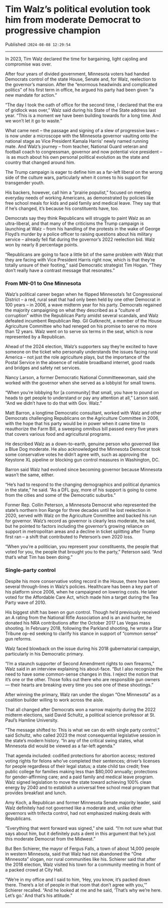 # Tim Walz’s political evolution took him from moderate Democrat to progressive champion

Published :`2024-08-08 12:29:54`

---

In 2023, Tim Walz declared the time for bargaining, light cajoling and compromise was over.

After four years of divided government, Minnesota voters had handed Democrats control of the state House, Senate and, for Walz, reelection to the governor’s mansion. After the “enormous headwinds and complicated politics” of his first term in office, he argued his party had been given “a new mandate for action.”

“The day I took the oath of office for the second time, I declared that the era of gridlock was over,” Walz said during his State of the State address last year. “This is a moment we have been building towards for a long time. And we won’t let it go to waste.”

What came next – the passage and signing of a slew of progressive laws – is now under a microscope with the Minnesota governor vaulting onto the national stage as Vice President Kamala Harris’ newly named running mate. And Walz’s journey – from teacher, National Guard veteran and football coach to congressman, governor and now potential vice president – is as much about his own personal political evolution as the state and country that changed around him.

The Trump campaign is eager to define him as a far-left liberal on the wrong side of the culture wars, particularly when it comes to his support for transgender youth.

His backers, however, call him a “prairie populist,” focused on meeting everyday needs of working Americans, as demonstrated by policies like free school meals for kids and paid family and medical leave. They say that if he’s changed, it’s because his constituents have, too.

Democrats say they think Republicans will struggle to paint Walz as an ultra-liberal, and that many of the criticisms the Trump campaign is launching at Walz – from his handling of the protests in the wake of George Floyd’s murder by a police officer to raising questions about his military service – already fell flat during the governor’s 2022 reelection bid. Walz won by nearly 8 percentage points.

“Republicans are going to face a little bit of the same problem with Walz that they are facing with Vice President Harris right now, which is that they’re totally unsure of their footing,” said Democratic strategist Tim Hogan. “They don’t really have a contrast message that resonates.”

### From MN-01 to One Minnesota

Walz’s political career began when he flipped Minnesota’s 1st Congressional District – a red, rural seat that had only been held by one other Democrat in 100 years – in 2006, a wave midterm year for his party. Democrats regained the majority campaigning on what they described as a “culture of corruption” within the Republican Party amidst several scandals, and Walz defeated incumbent Republican Rep. Gil Gutknecht, a member of the House Agriculture Committee who had reneged on his promise to serve no more than 12 years. Walz went on to serve six terms in the seat, which is now represented by a Republican.

Ahead of the 2024 election, Walz’s supporters say they’re excited to have someone on the ticket who personally understands the issues facing rural America – not just the role agriculture plays, but the importance of the Postal Service in the absence of reliable broadband internet, good roads and bridges and safety net services.

Nancy Larson, a former Democratic National Committeewoman, said she worked with the governor when she served as a lobbyist for small towns.

“When you’re lobbying for [a community] that small, you have to pound on heads to get people to understand or pay any attention at all,” Larson said. “And we didn’t have to do that with Gov. Walz.”

Matt Barron, a longtime Democratic consultant, worked with Walz and other Democrats challenging Republicans on the Agriculture Committee in 2006, with the hope that his party would be in power when it came time to reauthorize the Farm Bill, a sweeping omnibus bill passed every five years that covers various food and agricultural programs.

He described Walz as a down-to-earth, genuine person who governed like a Blue Dog moderate. He also acknowledged the Minnesota Democrat took some conservative votes he didn’t agree with, such as approving the Keystone XL pipeline or blocking gun control measures in Washington, DC.

Barron said Walz had evolved since becoming governor because Minnesota wasn’t the same, either.

“He’s had to respond to the changing demographics and political dynamics in the state,” he said. “As a DFL guy, more of his support is going to come from the cities and some of the Democratic suburbs.”

Former Rep. Collin Peterson, a Minnesota Democrat who represented the state’s northern Iron Range for three decades until he lost reelection in 2020, served with Walz on the Agriculture Committee and backed his run for governor. Walz’s record as governor is clearly less moderate, he said, but he pointed to factors including the governor’s growing reliance on support in metropolitan areas and a decline in ticket splitting after Trump first ran – a shift that contributed to Peterson’s own 2020 loss.

“When you’re a politician, you represent your constituents, the people that voted for you, the people that brought you to the party,” Peterson said. “And that’s what Tim has been doing.”

### Single-party control

Despite his more conservative voting record in the House, there have been several through-lines in Walz’s policies. Healthcare has been a key part of his platform since 2006, when he campaigned on lowering costs. He later voted for the Affordable Care Act, which made him a target during the Tea Party wave of 2010.

His biggest shift has been on gun control. Though he’d previously received an A rating from the National Rifle Association and is an avid hunter, he donated his NRA contributions after the October 2017 Las Vegas mass shooting. In February 2018, following the Parkland shooting, he wrote a Star Tribune op-ed seeking to clarify his stance in support of “common sense” gun reforms.

Walz faced blowback on the issue during his 2018 gubernatorial campaign, particularly in his Democratic primary.

“I’m a staunch supporter of Second Amendment rights to own firearms,” Walz said in an interview explaining his about-face. “But I also recognize the need to have some common-sense changes in this. I reject the notion that it’s one or the other. Those folks out there who are responsible gun owners ― their hearts are breaking every time you see one of these shootings.”

After winning the primary, Walz ran under the slogan “One Minnesota” as a coalition builder willing to work across the aisle.

That all changed after Democrats won a narrow majority during the 2022 midterm elections, said David Schultz, a political science professor at St. Paul’s Hamline University.

“The message shifted to: This is what we can do with single party control,” said Schultz, who called 2023 the most consequential legislative session in the state’s modern history. “In any of the critical swing states, what Minnesota did would be viewed as a far-left agenda.”

That agenda included: codified protections for abortion access; restored voting rights for felons who’ve completed their sentences; driver’s licenses for people regardless of their legal status; a state child tax credit; free public college for families making less than $80,000 annually; protections for gender-affirming care; and a paid family and medical leave program. Walz signed legislation to move the state toward achieving 100% clean energy by 2040 and to establish a universal free school meal program that provides breakfast and lunch.

Amy Koch, a Republican and former Minnesota Senate majority leader, said Walz definitely had not governed like a moderate and, unlike other governors with trifecta control, had not emphasized making deals with Republicans.

“Everything that went forward was signed,” she said. “I’m not sure what that says about him, but it definitely puts a dent in this argument that he’s just this moderate Democrat from the Midwest.”

But Ben Schierer, the mayor of Fergus Falls, a town of about 14,000 people in western Minnesota, said that Walz had not abandoned the “One Minnesota” slogan, nor rural communities like his. Schierer said that after the 2018 election, Walz visited his town for a community meeting in front of a packed crowd at City Hall.

“We’re in my office and I said to him, ‘Hey, you know, it’s packed down there. There’s a lot of people in that room that don’t agree with you,’” Schierer recalled. “And he looked at me and he said, ‘That’s why we’re here. Let’s go.’ And that’s his attitude.”

---

